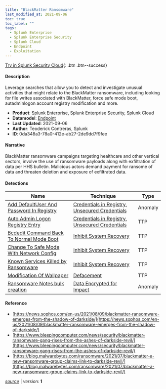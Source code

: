 ```yaml
---
title: "BlackMatter Ransomware"
last_modified_at: 2021-09-06
toc: true
toc_label: ""
tags:
  - Splunk Enterprise
  - Splunk Enterprise Security
  - Splunk Cloud
  - Endpoint
  - Exploitation
---
```


[Try in Splunk Security Cloud](https://www.splunk.com/en_us/cyber-security.html){: .btn .btn--success}

#### Description

Leverage searches that allow you to detect and investigate unusual activities that might relate to the BlackMatter ransomware, including looking for file writes associated with BlackMatter, force safe mode boot, autadminlogon account registry modification and more.

- **Product**: Splunk Enterprise, Splunk Enterprise Security, Splunk Cloud
- **Datamodel**: [Endpoint](https://docs.splunk.com/Documentation/CIM/latest/User/Endpoint)
- **Last Updated**: 2021-09-06
- **Author**: Teoderick Contreras, Splunk
- **ID**: 0da348a3-78a0-412e-ab27-2de9dd7f9fee

#### Narrative

BlackMatter ransomware campaigns targeting healthcare and other vertical sectors, involve the use of ransomware payloads along with exfiltration of data per HHS bulletin. Malicious actors demand payment for ransome of data and threaten deletion and exposure of exfiltrated data.

#### Detections

| Name        | Technique   | Type         |
| ----------- | ----------- |--------------|
| [Add DefaultUser And Password In Registry](/endpoint/add_defaultuser_and_password_in_registry/) | [Credentials in Registry](/tags/#credentials-in-registry), [Unsecured Credentials](/tags/#unsecured-credentials)| Anomaly |
| [Auto Admin Logon Registry Entry](/endpoint/auto_admin_logon_registry_entry/) | [Credentials in Registry](/tags/#credentials-in-registry), [Unsecured Credentials](/tags/#unsecured-credentials)| TTP |
| [Bcdedit Command Back To Normal Mode Boot](/endpoint/bcdedit_command_back_to_normal_mode_boot/) | [Inhibit System Recovery](/tags/#inhibit-system-recovery)| TTP |
| [Change To Safe Mode With Network Config](/endpoint/change_to_safe_mode_with_network_config/) | [Inhibit System Recovery](/tags/#inhibit-system-recovery)| TTP |
| [Known Services Killed by Ransomware](/endpoint/known_services_killed_by_ransomware/) | [Inhibit System Recovery](/tags/#inhibit-system-recovery)| TTP |
| [Modification Of Wallpaper](/endpoint/modification_of_wallpaper/) | [Defacement](/tags/#defacement)| TTP |
| [Ransomware Notes bulk creation](/endpoint/ransomware_notes_bulk_creation/) | [Data Encrypted for Impact](/tags/#data-encrypted-for-impact)| Anomaly |

#### Reference

* [https://news.sophos.com/en-us/2021/08/09/blackmatter-ransomware-emerges-from-the-shadow-of-darkside/](https://news.sophos.com/en-us/2021/08/09/blackmatter-ransomware-emerges-from-the-shadow-of-darkside/)
* [https://www.bleepingcomputer.com/news/security/blackmatter-ransomware-gang-rises-from-the-ashes-of-darkside-revil/](https://www.bleepingcomputer.com/news/security/blackmatter-ransomware-gang-rises-from-the-ashes-of-darkside-revil/)
* [https://blog.malwarebytes.com/ransomware/2021/07/blackmatter-a-new-ransomware-group-claims-link-to-darkside-revil/](https://blog.malwarebytes.com/ransomware/2021/07/blackmatter-a-new-ransomware-group-claims-link-to-darkside-revil/)



[*source*](https://github.com/splunk/security_content/tree/develop/stories/blackmatter_ransomware.yml) \| *version*: **1**